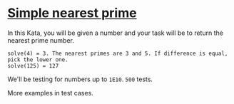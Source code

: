 # [Simple nearest prime](https://www.codewars.com/kata/simple-nearest-prime "https://www.codewars.com/kata/5a9078e24a6b340b340000b8")

In this Kata, you will be given a number and your task will be to return the nearest prime number. 

```
solve(4) = 3. The nearest primes are 3 and 5. If difference is equal, pick the lower one. 
solve(125) = 127
```

We'll be testing for numbers up to `1E10`. `500` tests.

More examples in test cases.